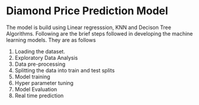 # Diamond Price Prediction Model 
The model is build using Linear regresssion, KNN and Decison Tree Algorithms.
Following are the brief steps followed in developing the machine learning models. They are as follows
1. Loading the dataset. 
2. Exploratory Data Analysis 
3. Data pre-processing 
4. Splitting the data into train and test splits 
5. Model training 
6. Hyper parameter tuning 
7. Model Evaluation 
8. Real time prediction 

